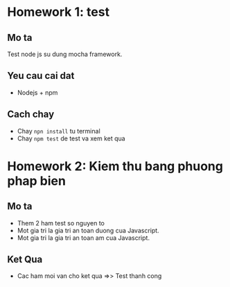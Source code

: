 # Homework 1: test

## Mo ta
Test node js su dung mocha framework.

## Yeu cau cai dat
- Nodejs + npm

## Cach chay
- Chay `npn install` tu terminal
- Chay `npm test` de test va xem ket qua
# Homework 2: Kiem thu bang phuong phap bien

## Mo ta

- Them 2 ham test so nguyen to
- Mot gia tri la gia tri an toan duong cua Javascript.
- Mot gia tri la gia tri an toan am cua Javascript.
## Ket Qua
- Cac ham moi van cho ket qua =>> Test thanh cong
